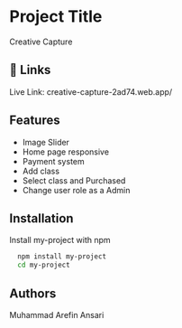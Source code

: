 
# Project Title

Creative Capture


## 🔗 Links
Live Link: creative-capture-2ad74.web.app/


## Features

- Image Slider
- Home page responsive
- Payment system
- Add class 
- Select class and Purchased
- Change user role as a Admin

## Installation

Install my-project with npm

```bash
  npm install my-project
  cd my-project
```
    
## Authors



Muhammad Arefin Ansari